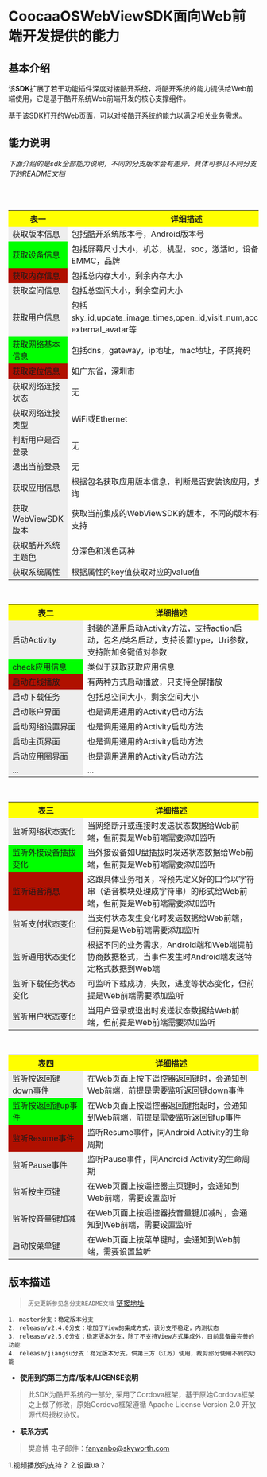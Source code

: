 CoocaaOSWebViewSDK面向Web前端开发提供的能力
=

## 基本介绍

该**SDK**扩展了若干功能插件深度对接酷开系统，将酷开系统的能力提供给Web前端使用，它是基于酷开系统Web前端开发的核心支撑组件。

基于该SDK打开的Web页面，可以对接酷开系统的能力以满足相关业务需求。


## 能力说明

*下面介绍的是sdk全部能力说明，不同的分支版本会有差异，具体可参见不同分支下的README文档*


<table>
  <tr>
    <th width=30%, bgcolor=yellow >表一</th>
    <th width=70%, bgcolor=yellow>详细描述</th>
  </tr>
  <tr>
    <td bgcolor=#eeeeee>获取版本信息</td>
    <td>包括酷开系统版本号，Android版本号</td>
  </tr>
  <tr>
    <td bgcolor=#00FF00>获取设备信息</td>
    <td>包括屏幕尺寸大小，机芯，机型，soc，激活id，设备id，EMMC，品牌</td>
  <tr>
    <td bgcolor=rgb(0,10,0)>获取内存信息</td>
    <td>包括总内存大小，剩余内存大小</td>
  </tr>
  <tr>
    <td bgcolor=#eeeeee>获取空间信息</td>
    <td>包括总空间大小，剩余空间大小</td>
  </tr>
  <tr>
    <td bgcolor=#eeeeee>获取用户信息</td>
    <td>包括sky_id,update_image_times,open_id,visit_num,accessToken，external_avatar等</td>
  </tr>
  <tr>
    <td bgcolor=#00FF00>获取网络基本信息</td>
    <td>包括dns，gateway，ip地址，mac地址，子网掩码</td>
  </tr>
  <tr>
    <td bgcolor=rgb(0,10,0)>获取定位信息</td>
    <td>如广东省，深圳市</td>
  </tr>
  <tr>
    <td bgcolor=#eeeeee>获取网络连接状态</td>
    <td>无</td>
  </tr>
  <tr>
    <td bgcolor=#eeeeee>获取网络连接类型</td>
    <td>WiFi或Ethernet</td>
  </tr>
  <tr>
    <td bgcolor=#eeeeee>判断用户是否登录</td>
    <td>无</td>
  </tr>
  <tr>
    <td bgcolor=#eeeeee>退出当前登录</td>
    <td>无</td>
  </tr>
   <tr>
    <td bgcolor=#eeeeee>获取应用信息</td>
    <td>根据包名获取应用版本信息，判断是否安装该应用，支持列表查询</td>
  </tr>
   <tr>
    <td bgcolor=#eeeeee>获取WebViewSDK版本</td>
    <td>获取当前集成的WebViewSDK的版本，不同的版本有不同的能力支持</td>
  </tr>
   <tr>
    <td bgcolor=#eeeeee>获取酷开系统主题色</td>
    <td>分深色和浅色两种</td>
  </tr>
    <tr>
    <td bgcolor=#eeeeee>获取系统属性</td>
    <td>根据属性的key值获取对应的value值</td>
  </tr>
</table>

<table>
  <tr>
    <th width=30%, bgcolor=yellow >表二</th>
    <th width=70%, bgcolor=yellow>详细描述</th>
  </tr>
  <tr>
    <td bgcolor=#eeeeee>启动Activity</td>
    <td>封装的通用启动Activity方法，支持action启动，包名/类名启动，支持设置type，Uri参数，支持附加多键值对参数</td>
  </tr>
  <tr>
    <td bgcolor=#00FF00>check应用信息</td>
    <td>类似于获取获取应用信息</td>
   </tr>
  <tr>
    <td bgcolor=rgb(0,10,0)>启动在线播放</td>
    <td>有两种方式启动播放，只支持全屏播放</td>
  </tr>
  <tr>
    <td bgcolor=#eeeeee>启动下载任务</td>
    <td>包括总空间大小，剩余空间大小</td>
  </tr>
   <tr>
    <td bgcolor=#eeeeee>启动账户界面</td>
    <td>也是调用通用的Activity启动方法</td>
  </tr>
     <tr>
    <td bgcolor=#eeeeee>启动网络设置界面</td>
    <td>也是调用通用的Activity启动方法</td>
  </tr>
     <tr>
    <td bgcolor=#eeeeee>启动主页界面</td>
    <td>也是调用通用的Activity启动方法</td>
  </tr>
     <tr>
    <td bgcolor=#eeeeee>启动应用圈界面</td>
    <td>也是调用通用的Activity启动方法</td>
  </tr>
     <tr>
    <td bgcolor=#eeeeee>    ...</td>
    <td>    ...</td>
  </tr>
</table>

<table>
  <tr>
    <th width=30%, bgcolor=yellow >表三</th>
    <th width=70%, bgcolor=yellow>详细描述</th>
  </tr>
  <tr>
    <td bgcolor=#eeeeee>监听网络状态变化</td>
    <td>当网络断开或连接时发送状态数据给Web前端，但前提是Web前端需要添加监听</td>
  </tr>
  <tr>
    <td bgcolor=#00FF00>监听外接设备插拔变化</td>
    <td>当外接设备如U盘插拔时发送状态数据给Web前端，但前提是Web前端需要添加监听</td>
   </tr>
  <tr>
    <td bgcolor=rgb(0,10,0)>监听语音消息</td>
    <td>这跟具体业务相关，将预先定义好的口令以字符串（语音模块处理成字符串）的形式给Web前端，但前提是Web前端需要添加监听</td>
  </tr>
  <tr>
    <td bgcolor=#eeeeee>监听支付状态变化</td>
    <td>当支付状态发生变化时发送数据给Web前端，但前提是Web前端需要添加监听</td>
  </tr>
   <tr>
    <td bgcolor=#eeeeee>监听通用状态变化</td>
    <td>根据不同的业务需求，Android端和Web端提前协商数据格式，当事件发生时Android端发送特定格式数据到Web端</td>
  </tr>
     <tr>
    <td bgcolor=#eeeeee>监听下载任务状态变化</td>
    <td>可监听下载成功，失败，进度等状态变化，但前提是Web前端需要添加监听</td>
  </tr>
     <tr>
    <td bgcolor=#eeeeee>监听用户状态变化</td>
    <td>当用户登录或退出时发送状态数据给Web前端，但前提是Web前端需要添加监听</td>
  </tr>
</table>

<table>
  <tr>
    <th width=30%, bgcolor=yellow >表四</th>
    <th width=70%, bgcolor=yellow>详细描述</th>
  </tr>
  <tr>
    <td bgcolor=#eeeeee>监听按返回键down事件</td>
    <td>在Web页面上按下遥控器返回键时，会通知到Web前端，前提是需要监听返回键down事件</td>
  </tr>
  <tr>
    <td bgcolor=#00FF00>监听按返回键up事件</td>
    <td>在Web页面上按遥控器返回键抬起时，会通知到Web前端，前提是需要监听返回键up事件</td>
   </tr>
  <tr>
    <td bgcolor=rgb(0,10,0)>监听Resume事件</td>
    <td>监听Resume事件，同Android Activity的生命周期</td>
  </tr>
  <tr>
    <td bgcolor=#eeeeee>监听Pause事件</td>
    <td>监听Pause事件，同Android Activity的生命周期</td>
  </tr>
   <tr>
    <td bgcolor=#eeeeee>监听按主页键</td>
    <td>在Web页面上按遥控器主页键时，会通知到Web前端，需要设置监听</td>
  </tr>
     <tr>
    <td bgcolor=#eeeeee>监听按音量键加减</td>
    <td>在Web页面上按遥控器按音量键加减时，会通知到Web前端，需要设置监听</td>
  </tr>
     <tr>
    <td bgcolor=#eeeeee>启动按菜单键</td>
    <td>在Web页面上按菜单键时，会通知到Web前端，需要设置监听</td>
  </tr>
</table>

## 版本描述

> ``历史更新参见各分支README文档`` [链接地址](https://github.com/fanyanbo/CoocaaOSWebViewSDK) <br/>
```
1. master分支：稳定版本分支
2. release/v2.4.0分支：增加了View的集成方式，该分支不稳定，内测状态
3. release/v2.5.0分支：稳定版本分支，除了不支持View方式集成外，目前具备最完善的功能
4. release/jiangsu分支：稳定版本分支，供第三方（江苏）使用，裁剪部分使用不到的功能
```
 
 - **使用到的第三方库/版本/LICENSE说明**
 > 此SDK为酷开系统的一部分, 采用了Cordova框架，基于原始Cordova框架之上做了修改，原始Cordova框架遵循 Apache License Version 2.0 开放源代码授权协议。

- **联系方式**
 > 樊彦博  电子邮件：fanyanbo@skyworth.com
 
 
 1.视频播放的支持？
 2.设置ua？
